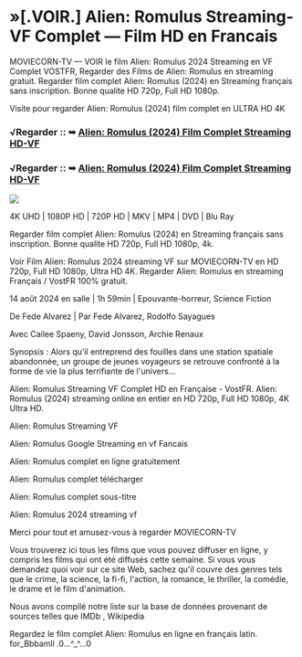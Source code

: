 # »[.VOIR.] Alien: Romulus Streaming-VF Complet — Film HD en Francais
MOVIECORN-TV — VOIR le film Alien: Romulus 2024 Streaming en VF Complet VOSTFR, Regarder des Films de Alien: Romulus en streaming gratuit. Regarder film complet Alien: Romulus (2024) en Streaming français sans inscription. Bonne qualite HD 720p, Full HD 1080p.

Visite pour regarder Alien: Romulus (2024) film complet en ULTRA HD 4K

### √Regarder :: ➥ [Alien: Romulus (2024) Film Complet Streaming HD-VF](https://moviecorn-tv.com/fr/movie/945961/alien-romulus.html)

### √Regarder :: ➥ [Alien: Romulus (2024) Film Complet Streaming HD-VF](https://moviecorn-tv.com/fr/movie/945961/alien-romulus.html)

<img src="https://image.tmdb.org/t/p/w300/b33nnKl1GSFbao4l3fZDDqsMx0F.jpg">

4K UHD | 1080P HD | 720P HD | MKV | MP4 | DVD | Blu Ray

Regarder film complet Alien: Romulus (2024) en Streaming français sans inscription. Bonne qualite HD 720p, Full HD 1080p, 4k.

Voir Film Alien: Romulus 2024 streaming VF sur MOVIECORN-TV en HD 720p, Full HD 1080p, Ultra HD 4K. Regarder Alien: Romulus en streaming Français / VostFR 100% gratuit.

14 août 2024 en salle | 1h 59min | Epouvante-horreur, Science Fiction

De Fede Alvarez | Par Fede Alvarez, Rodolfo Sayagues

Avec Cailee Spaeny, David Jonsson, Archie Renaux

Synopsis : Alors qu’il entreprend des fouilles dans une station spatiale abandonnée, un groupe de jeunes voyageurs se retrouve confronté à la forme de vie la plus terrifiante de l'univers…

Alien: Romulus Streaming VF Complet HD en Française - VostFR. Alien: Romulus (2024) streaming online en entier en HD 720p, Full HD 1080p, 4K Ultra HD.

Alien: Romulus Streaming VF

Alien: Romulus Google Streaming en vf Fancais

Alien: Romulus complet en ligne gratuitement

Alien: Romulus complet télécharger

Alien: Romulus complet sous-titre

Alien: Romulus 2024 streaming vf

Merci pour tout et amusez-vous à regarder MOVIECORN-TV

Vous trouverez ici tous les films que vous pouvez diffuser en ligne, y compris les films qui ont été diffusés cette semaine. Si vous vous demandez quoi voir sur ce site Web, sachez qu'il couvre des genres tels que le crime, la science, la fi-fi, l'action, la romance, le thriller, la comédie, le drame et le film d'animation.

Nous avons compilé notre liste sur la base de données provenant de sources telles que IMDb , Wikipedia

Regardez le film complet Alien: Romulus en ligne en français latin. for_Bbbamll .0...^_^...0
